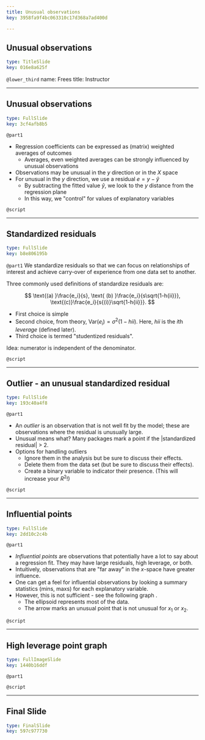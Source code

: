 ```yaml
---
title: Unusual observations
key: 3958fa9f4bc063310c17d368a7ad400d

---
```

## Unusual observations

```yaml
type: TitleSlide
key: 016e8a625f
```





`@lower_third`
name: Frees
title: Instructor




---
## Unusual observations

```yaml
type: FullSlide
key: 3cf4afb8b5
```

`@part1`
- Regression coefficients can be expressed as (matrix) weighted averages of outcomes
    - Averages, even weighted averages can be strongly influenced by unusual observations
- Observations may be unusual in the *y* direction or in the *X* space
- For unusual in the *y* direction, we use a residual $e = y - \hat{y}$
    - By subtracting the fitted value $\hat{y}$, we look to the *y* distance from the regression plane
    - In this way, we "control" for values of explanatory variables





`@script`




---
## Standardized residuals

```yaml
type: FullSlide
key: b8e806195b
```

`@part1`
We standardize residuals so that we can focus on relationships of interest and achieve carry-over of experience from one data set to another.

Three commonly used definitions of standardize residuals are:

$$
\text{(a) }\frac{e_i}{s}, \text{ (b) }\frac{e_i}{s\sqrt{1-h{ii}}}, \text{(c)}\frac{e_i}{s{(i)}\sqrt{1-h{ii}}}.
$$

- First choice is simple
- Second choice, from theory, $\text{Var}(e_i)=\sigma ^{2}(1-h{ii}).$ Here, $h{ii}$ is the *i*th *leverage* (defined later).
- Third choice is termed "studentized residuals". 

Idea: numerator is independent of the denominator.





`@script`




---
## Outlier - an unusual standardized residual

```yaml
type: FullSlide
key: 193c40a4f8
```

`@part1`
- An *outlier* is an observation that is not well fit by the model; these are observations where the residual is unusually large.
- Unusual means what?  Many packages mark a point if the |standardized residual| > 2.
- Options for handling outliers
    - Ignore them in the analysis but be sure to discuss their effects.
    - Delete them from the data set (but be sure to discuss their effects).
    - Create a binary variable to indicator their presence. (This will increase your $R^2$!)





`@script`




---
## Influential points

```yaml
type: FullSlide
key: 2dd10c2c4b
```

`@part1`
- *Influential points* are observations that potentially have a lot to say about a regression fit. They may have large residuals, high leverage, or both.
- Intuitively, observations that are "far away" in the $x$-space have greater influence.
- One can get a feel for influential observations by looking a summary statistics (mins, maxs) for each explanatory variable.
- However, this is not sufficient - see the following graph .
    - The ellipsoid represents most of the data. 
    - The arrow marks an unusual point that is not unusual for $x_1$ or $x_2$.





`@script`




---
## High leverage point graph

```yaml
type: FullImageSlide
key: 1440b16ddf
```

`@part1`






`@script`




---
## Final Slide

```yaml
type: FinalSlide
key: 597c977730
```









